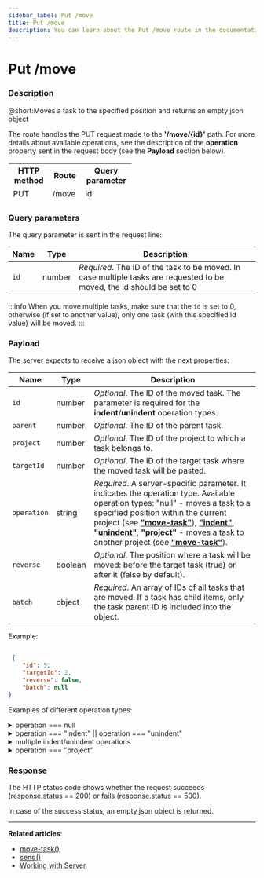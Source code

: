 ```yaml
---
sidebar_label: Put /move
title: Put /move
description: You can learn about the Put /move route in the documentation of the DHTMLX JavaScript To Do List library. Browse developer guides and API reference, try out code examples and live demos, and download a free 30-day evaluation version of DHTMLX To Do List.
---
```


# Put /move

### Description

@short:Moves a task to the specified position and returns an empty json object

The route handles the PUT request made to the **'/move/{id}'** path.
For more details about available operations, see the description of the **operation** property sent in the request body (see the **Payload** section below). 

<table style="border: 1px solid white; border-collapse: collapse; width:50%">
<thead style="border: 1px solid white; border-collapse: collapse;">
<th style="width:25%">HTTP method</th>
<th style="width:25%">Route</th>
<th style="width:25%">Query parameter</th>
</thead>
<tbody style="border: 1px solid white; border-collapse: collapse">
<tr>
<td>PUT</td>
<td>/move</td>
<td>id</td>
</tr>
</tbody>
</table>

### Query parameters

The query parameter is sent in the request line:

| Name       | Type        | Description |
| ----------- | ----------- | ----------- |
| `id`       |  number   | *Required*. The ID of the task to be moved. In case multiple tasks are requested to be moved, the id should be set to 0|

:::info
When you move multiple tasks, make sure that the `id` is set to 0, otherwise (if set to another value), only one task (with this specified id value) will be moved.
:::

### Payload

The server expects to receive a json object with the next properties:

| Name       | Type        | Description |
| ----------- | ----------- | ----------- |
| `id`| number|*Optional*. The ID of the moved task. The parameter is required for the **indent**/**unindent** operation types.|
| `parent`       |  number   | *Optional*. The ID of the parent task.|
| `project`       |  number   | *Optional*. The ID of the project to which a task belongs to.|
| `targetId`       |  number   | *Optional*. The ID of the target task where the moved task will be pasted.|
| `operation`       |  string  | *Required*. A server-specific parameter. It indicates the operation type. Available operation types: "null" - moves a task to a specified position within the current project (see [**"move-task"**](api/methods/movetask_method.md)), [**"indent"**](api/methods/indenttask_method.md), [**"unindent"**](api/methods/unindenttask_method.md), **"project"** - moves a task to another project (see [**"move-task"**](api/methods/movetask_method.md)).|
| `reverse`       | boolean   | *Optional*. The position where a task will be moved: before the target task (true) or after it (false by default).|
| `batch`       |  object  | *Required*. An array of IDs of all tasks that are moved. If a task has child items, only the task parent ID is included into the object.|


Example:

~~~json
 
 {
    "id": 5,
    "targetId": 2,
    "reverse": false,
    "batch": null
}
~~~ 

Examples of different operation types:

<details>
  <summary>operation === null </summary>
  In case one task is moved within the current project, its ID is sent in the request line and other properties are sent in the request body.<br/> 
    
  Payload example: 

  ~~~json
 {
    "targetId": 1,
    "reverse": true,
    "batch": null
}
~~~

To move multiple tasks within the same project:
- In the request line, set the task ID value to 0
- In the request body, add the <b>batch</b> property that contains IDs of tasks to be moved
- Add other necessary properties in the request body

Payload example: 

~~~json
{
    "targetId": 1,
    "reverse": true,
    "batch": [1, 2, 3]
}
~~~
    
  </details>  

  <details>
  <summary>operation === "indent" || operation === "unindent" </summary>
  
  
   In case the request is sent for one <b>indent/unindent</b> operation, the task ID is sent in the request line and other task properties are sent in the request body.

   Example:

~~~json

   {
    "parent": 2,
    "targetId": 2,
    "operation": "indent"
}

~~~

  </details>
  

  <details>
  <summary>multiple indent/unindent operations</summary>

In case the request is sent to indent or unindent multiple tasks, the <b>ID</b> value in the request line is set to 0, each task ID with other parameters should be listed in the <b>opbatch</b> array of task objects.

In other words, to move multiple tasks, a json object in the request body should contain the <b>opbatch</b> array of tasks objects with the operations data.

Example:

~~~json
{
    "opbatch": [
        {
            "id": 1,
            "parent": 3,
            "targetId": 3,
            "operation": "indent"
        },
        {
            "id": 53,
            "parent": 3,
            "targetId": 3,
            "operation": "indent"
        }
    ]
}

~~~

  </details>

<details>

<summary>operation === "project"</summary>

  To move one task to another project:

  - Send the task ID as a query parameter in the request line<br/>
    OR<br/>
    Set this query parameter to 0 and add the task ID as the value of the <b>batch</b> property in the request body
  - In the request body:
    - Set the <b>operation</b> property value to <b>project</b>
    - Add the value of the <b>project</b> property which is the ID of a project where a task is moved
    - Add the task ID as the value of the <b>batch</b> property if the ID is set to 0 in the request line

  Example:

~~~json
    {
    "project": 2,
    "operation": "project",
    "batch": [3]
    }
~~~

  If multiple tasks are moved to another project, the <b>ID</b> value in the request line is set to 0, and all tasks IDs are specified in the <b>batch</b> array.<br/> 
  If you move a task with child items, only the ID of its parent is specified in the <b>batch</b> array.<br/>
  The <b>batch</b> property can contain any number of tasks IDs.


  Example:

~~~json
    {
    "project": 2,
    "operation": "project",
    "batch": [3, 5, 8, 9]
    }
~~~

</details>

### Response

  
The HTTP status code shows whether the request succeeds (response.status == 200) or fails (response.status == 500).

In case of the success status, an empty json object is returned. 

---

**Related articles**: 
- [move-task()](api/events/movetask_event.md)
- [send()](api/rest_api/methods/send_method.md)
- [Working with Server](guides/working_with_server.md)